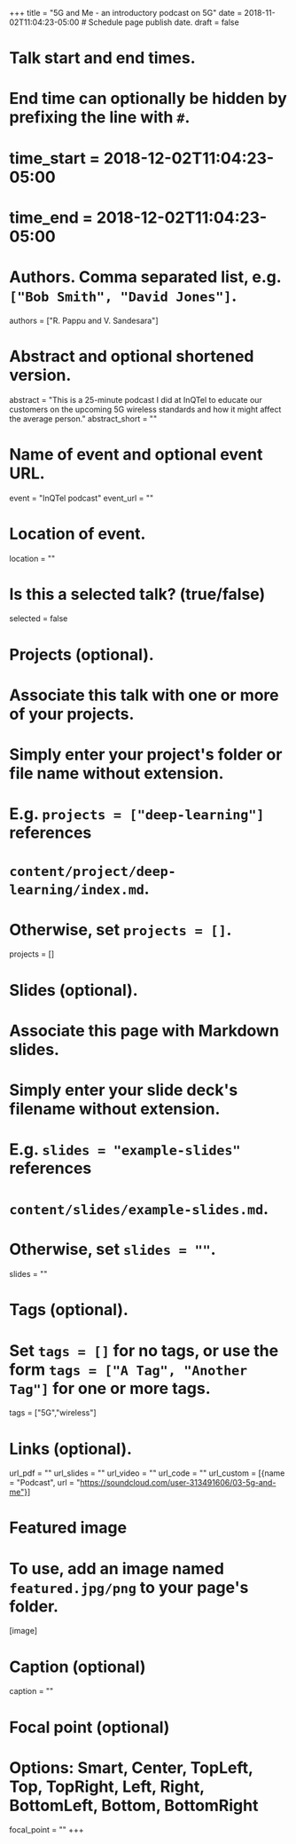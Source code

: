 +++
title = "5G and Me - an introductory podcast on 5G"
date = 2018-11-02T11:04:23-05:00  # Schedule page publish date.
draft = false

# Talk start and end times.
#   End time can optionally be hidden by prefixing the line with `#`.
# time_start = 2018-12-02T11:04:23-05:00
# time_end = 2018-12-02T11:04:23-05:00

# Authors. Comma separated list, e.g. `["Bob Smith", "David Jones"]`.
authors = ["R. Pappu and V. Sandesara"]

# Abstract and optional shortened version.
abstract = "This is a 25-minute podcast I did at InQTel to educate our customers on the upcoming 5G wireless standards and how it might affect the average person."
abstract_short = ""

# Name of event and optional event URL.
event = "InQTel podcast"
event_url = ""

# Location of event.
location = ""

# Is this a selected talk? (true/false)
selected = false

# Projects (optional).
#   Associate this talk with one or more of your projects.
#   Simply enter your project's folder or file name without extension.
#   E.g. `projects = ["deep-learning"]` references
#   `content/project/deep-learning/index.md`.
#   Otherwise, set `projects = []`.
projects = []

# Slides (optional).
#   Associate this page with Markdown slides.
#   Simply enter your slide deck's filename without extension.
#   E.g. `slides = "example-slides"` references
#   `content/slides/example-slides.md`.
#   Otherwise, set `slides = ""`.
slides = ""

# Tags (optional).
#   Set `tags = []` for no tags, or use the form `tags = ["A Tag", "Another Tag"]` for one or more tags.
tags = ["5G","wireless"]

# Links (optional).
url_pdf = ""
url_slides = ""
url_video = ""
url_code = ""
url_custom = [{name = "Podcast", url = "https://soundcloud.com/user-313491606/03-5g-and-me"}]


# Featured image
# To use, add an image named `featured.jpg/png` to your page's folder.
[image]
  # Caption (optional)
  caption = ""

  # Focal point (optional)
  # Options: Smart, Center, TopLeft, Top, TopRight, Left, Right, BottomLeft, Bottom, BottomRight
  focal_point = ""
+++
